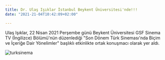 ```yaml
---
title: Dr. Ulaş Işıklar İstanbul Beykent Üniversitesi'nde!!!
date: "2021-21-04T10:42:09+02:00"

---
```

Ulaş Işıklar, 22 Nisan 2021 Perşembe günü Beykent Üniversitesi GSF Sinema TV (İngilizce) Bölümü'nün düzenlediği "Son Dönem Türk Sineması'nda Biçim ve İçeriğe Dair Yönelimler" başlıklı etkinlikte ortak konuşmacı olarak yer aldı.

![turksinema](/images/sondonemturksinema.jpeg)
